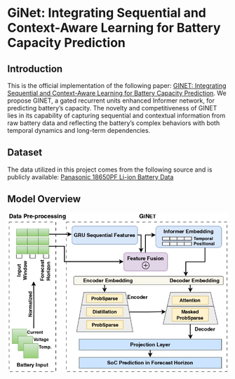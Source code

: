 # GiNet: Integrating Sequential and Context-Aware Learning for Battery Capacity Prediction

## Introduction
This is the official implementation of the following paper: [GINET: Integrating Sequential and Context-Aware Learning for Battery Capacity Prediction](https://arxiv.org/pdf/2501.04997). We propose GINET, a gated recurrent units enhanced Informer network, for predicting battery’s capacity. The novelty and competitiveness of GINET lies in its capability of capturing sequential and contextual information from raw battery data and reflecting the battery’s complex behaviors with both temporal dynamics and long-term dependencies.

## Dataset
The data utilized in this project comes from the following source and is publicly available: 
[Panasonic 18650PF Li-ion Battery Data](https://data.mendeley.com/datasets/wykht8y7tg/1)

## Model Overview
![img/ginet250106-cropped.pdf](img/ginet250106-cropped_page-0001.jpg)
